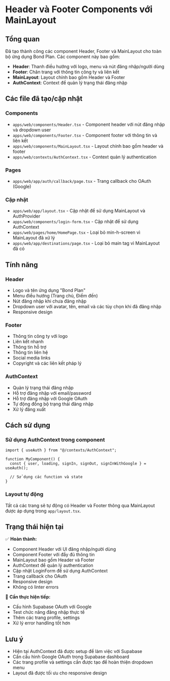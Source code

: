 # Header và Footer Components với MainLayout

## Tổng quan

Đã tạo thành công các component Header, Footer và MainLayout cho toàn bộ ứng dụng Bond Plan. Các component này bao gồm:

- **Header**: Thanh điều hướng với logo, menu và nút đăng nhập/người dùng
- **Footer**: Chân trang với thông tin công ty và liên kết
- **MainLayout**: Layout chính bao gồm Header và Footer
- **AuthContext**: Context để quản lý trạng thái đăng nhập

## Các file đã tạo/cập nhật

### Components
- `apps/web/components/Header.tsx` - Component header với nút đăng nhập và dropdown user
- `apps/web/components/Footer.tsx` - Component footer với thông tin và liên kết
- `apps/web/components/MainLayout.tsx` - Layout chính bao gồm header và footer
- `apps/web/contexts/AuthContext.tsx` - Context quản lý authentication

### Pages
- `apps/web/app/auth/callback/page.tsx` - Trang callback cho OAuth (Google)

### Cập nhật
- `apps/web/app/layout.tsx` - Cập nhật để sử dụng MainLayout và AuthProvider
- `apps/web/components/login-form.tsx` - Cập nhật để sử dụng AuthContext
- `apps/web/pages/home/HomePage.tsx` - Loại bỏ min-h-screen vì MainLayout đã xử lý
- `apps/web/app/destinations/page.tsx` - Loại bỏ main tag vì MainLayout đã có

## Tính năng

### Header
- Logo và tên ứng dụng "Bond Plan"
- Menu điều hướng (Trang chủ, Điểm đến)
- Nút đăng nhập khi chưa đăng nhập
- Dropdown user với avatar, tên, email và các tùy chọn khi đã đăng nhập
- Responsive design

### Footer
- Thông tin công ty với logo
- Liên kết nhanh
- Thông tin hỗ trợ
- Thông tin liên hệ
- Social media links
- Copyright và các liên kết pháp lý

### AuthContext
- Quản lý trạng thái đăng nhập
- Hỗ trợ đăng nhập với email/password
- Hỗ trợ đăng nhập với Google OAuth
- Tự động đồng bộ trạng thái đăng nhập
- Xử lý đăng xuất

## Cách sử dụng

### Sử dụng AuthContext trong component
```tsx
import { useAuth } from "@/contexts/AuthContext";

function MyComponent() {
  const { user, loading, signIn, signOut, signInWithGoogle } = useAuth();
  
  // Sử dụng các function và state
}
```

### Layout tự động
Tất cả các trang sẽ tự động có Header và Footer thông qua MainLayout được áp dụng trong `app/layout.tsx`.

## Trạng thái hiện tại

✅ **Hoàn thành:**
- Component Header với UI đăng nhập/người dùng
- Component Footer với đầy đủ thông tin
- MainLayout bao gồm Header và Footer
- AuthContext để quản lý authentication
- Cập nhật LoginForm để sử dụng AuthContext
- Trang callback cho OAuth
- Responsive design
- Không có linter errors

🔄 **Cần thực hiện tiếp:**
- Cấu hình Supabase OAuth với Google
- Test chức năng đăng nhập thực tế
- Thêm các trang profile, settings
- Xử lý error handling tốt hơn

## Lưu ý

- Hiện tại AuthContext đã được setup để làm việc với Supabase
- Cần cấu hình Google OAuth trong Supabase dashboard
- Các trang profile và settings cần được tạo để hoàn thiện dropdown menu
- Layout đã được tối ưu cho responsive design
